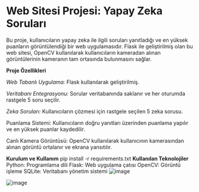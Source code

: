 # Web Sitesi Projesi: Yapay Zeka Soruları
Bu proje, kullanıcıların yapay zeka ile ilgili soruları yanıtladığı ve en yüksek puanların görüntülendiği bir web uygulamasıdır. Flask ile geliştirilmiş olan bu web sitesi, OpenCV kullanılarak kullanıcıların kameradan alınan görüntülerinin kameranın tam ortasında bulunmasını sağlar.

**Proje Özellikleri**

*Web Tabanlı Uygulama:* Flask kullanılarak geliştirilmiş.

*Veritabanı Entegrasyonu:* Sorular veritabanında saklanır ve her oturumda rastgele 5 soru seçilir.

*Zeka Soruları:* Kullanıcıların çözmesi için rastgele seçilen 5 zeka sorusu.

Puanlama Sistemi: Kullanıcıların doğru yanıtları üzerinden puanlama yapılır ve en yüksek puanlar kaydedilir.

Canlı Kamera Görüntüsü: OpenCV kullanılarak kullanıcının kamerasından alınan görüntü ortalanır ve ekrana yansıtılır.

**Kurulum ve Kullanım**
pip install -r requirements.txt
**Kullanılan Teknolojiler**
Python: Programlama dili
Flask: Web uygulama çatısı
OpenCV: Görüntü işleme
SQLite: Veritabanı yönetim sistemi
![image](https://github.com/user-attachments/assets/bc585ad3-d9bd-4483-a653-8e1bd6b41eec)

![image](https://github.com/user-attachments/assets/94f88d2f-485a-490a-87c0-708f08165b00.png)

